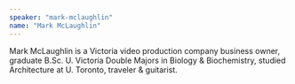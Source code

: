 ```yaml
---
speaker: "mark-mclaughlin"
name: "Mark McLaughlin"
---
```


Mark McLaughlin is a Victoria video production company business owner,
graduate B.Sc. U. Victoria Double Majors in Biology & Biochemistry, studied
Architecture at U. Toronto, traveler & guitarist.
